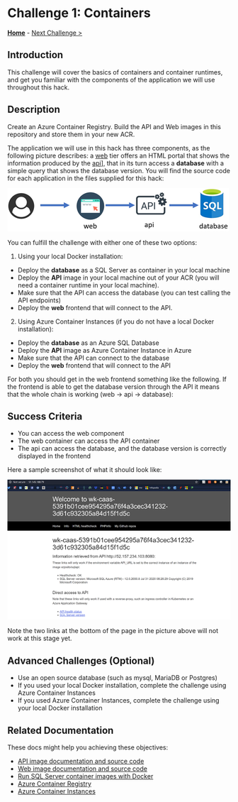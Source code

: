 # Challenge 1: Containers

**[Home](../README.md)** - [Next Challenge >](./02-aks_private.md)

## Introduction

This challenge will cover the basics of containers and container runtimes, and get you familiar with the components of the application we will use throughout this hack.

## Description

Create an Azure Container Registry. Build the API and Web images in this repository and store them in your new ACR.

The application we will use in this hack has three components, as the following picture describes: a [web](./Resources/web) tier offers an HTML portal that shows the information produced by the [api](./Resources/api)], that in its turn access a **database** with a simple query that shows the database version. You will find the source code for each application in the files supplied for this hack:

![app architecture](./images/app_arch.png)

You can fulfill the challenge with either one of these two options:

1. Using your local Docker installation:
  - Deploy the **database** as a SQL Server as container in your local machine
  - Deploy the **API** image in your local machine out of your ACR (you will need a container runtime in your local machine).
  - Make sure that the API can access the database (you can test calling the API endpoints)
  - Deploy the **web** frontend that will connect to the API.
2. Using Azure Container Instances (if you do not have a local Docker installation):
  - Deploy the **database** as an Azure SQL Database
  - Deploy the **API** image as Azure Container Instance in Azure
  - Make sure that the API can connect to the database
  - Deploy the **web** frontend that will connect to the API

For both you should get in the web frontend something like the following. If the frontend is able to get the database version through the API it means that the whole chain is working (web -> api -> database):

## Success Criteria

- You can access the web component
- The web container can access the API container
- The api can access the database, and the database version is correctly displayed in the frontend

Here a sample screenshot of what it should look like:

![sample output](./images/aci_web.png)

Note the two links at the bottom of the page in the picture above will not work at this stage yet.

## Advanced Challenges (Optional)

- Use an open source database (such as mysql, MariaDB or Postgres)
- If you used your local Docker installation, complete the challenge using Azure Container Instances
- If you used Azure Container Instances, complete the challenge using your local Docker installation

## Related Documentation

These docs might help you achieving these objectives:

- [API image documentation and source code](./Resources/api/README.md)
- [Web image documentation and source code](./Resources/web/README.md)
- [Run SQL Server container images with Docker](https://docs.microsoft.com/sql/linux/quickstart-install-connect-docker)
- [Azure Container Registry](https://docs.microsoft.com/azure/container-registry/container-registry-intro)
- [Azure Container Instances](https://docs.microsoft.com/azure/container-instances/)
